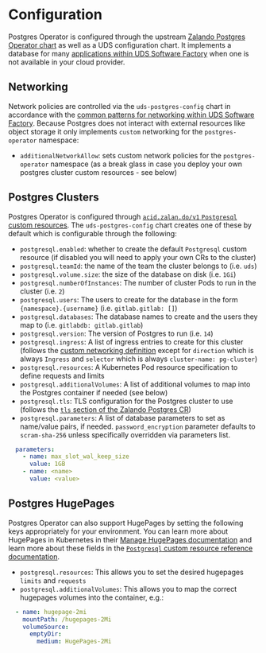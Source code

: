 # Configuration

Postgres Operator is configured through the upstream [Zalando Postgres Operator chart](https://github.com/zalando/postgres-operator/tree/master/charts/postgres-operator) as well as a UDS configuration chart. It implements a database for many [applications within UDS Software Factory](https://github.com/defenseunicorns/uds-software-factory/blob/main/docs/database.md#uds-postgres-operator-package) when one is not available in your cloud provider.

## Networking

Network policies are controlled via the `uds-postgres-config` chart in accordance with the [common patterns for networking within UDS Software Factory](https://github.com/defenseunicorns/uds-software-factory/blob/main/docs/networking.md).  Because Postgres does not interact with external resources like object storage it only implements `custom` networking for the `postgres-operator` namespace:

- `additionalNetworkAllow`: sets custom network policies for the `postgres-operator` namespace (as a break glass in case you deploy your own postgres cluster custom resources - see below)

## Postgres Clusters

Postgres Operator is configured through [`acid.zalan.do/v1` `Postgresql` custom resources](https://github.com/zalando/postgres-operator/blob/master/docs/reference/cluster_manifest.md#cluster-manifest-reference).  The `uds-postgres-config` chart creates one of these by default which is configurable through the following:

- `postgresql.enabled`: whether to create the default `Postgresql` custom resource (if disabled you will need to apply your own CRs to the cluster)
- `postgresql.teamId`: the name of the team the cluster belongs to (i.e. `uds`)
- `postgresql.volume.size`: the size of the database on disk (i.e. `1Gi`)
- `postgresql.numberOfInstances`: The number of cluster Pods to run in the cluster (i.e. `2`)
- `postgresql.users`: The users to create for the database in the form `{namespace}.{username}` (i.e. `gitlab.gitlab: []`)
- `postgresql.databases`: The database names to create and the users they map to (i.e. `gitlabdb: gitlab.gitlab`)
- `postgresql.version`: The version of Postgres to run (i.e. `14`)
- `postgresql.ingress`: A list of ingress entries to create for this cluster (follows the [custom networking definition](https://github.com/defenseunicorns/uds-software-factory/blob/main/docs/networking.md) except for `direction` which is always `Ingress` and `selector` which is always `cluster-name: pg-cluster`)
- `postgresql.resources`: A Kubernetes Pod resource specification to define requests and limits
- `postgresql.additionalVolumes`: A list of additional volumes to map into the Postgres container if needed (see below)
- `postgresql.tls`: TLS configuration for the Postgres cluster to use (follows the [`tls` section of the Zalando Postgres CR](https://github.com/zalando/postgres-operator/blob/master/docs/reference/cluster_manifest.md#custom-tls-certificates))
- `postgresql.parameters`: A list of database parameters to set as name/value pairs, if needed. `password_encryption` parameter defaults to `scram-sha-256` unless specifically overridden via parameters list.

```yaml
  parameters:
    - name: max_slot_wal_keep_size
      value: 1GB
    - name: <name>
      value: <value>
```

## Postgres HugePages

Postgres Operator can also support HugePages by setting the following keys appropriately for your environment.  You can learn more about HugePages in Kubernetes in their [Manage HugePages documentation](https://kubernetes.io/docs/tasks/manage-hugepages/scheduling-hugepages/#api) and learn more about these fields in the [`Postgresql` custom resource reference documentation](https://github.com/zalando/postgres-operator/blob/master/docs/reference/cluster_manifest.md#cluster-manifest-reference).

- `postgresql.resources`: This allows you to set the desired hugepages `limits` and `requests`
- `postgresql.additionalVolumes`: This allows you to map the correct hugepages volumes into the container, e.g.:

```yaml
  - name: hugepage-2mi
    mountPath: /hugepages-2Mi
    volumeSource:
      emptyDir:
        medium: HugePages-2Mi
```
